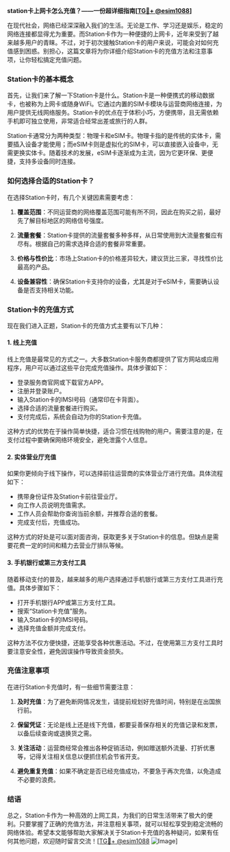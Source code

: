 **station卡上网卡怎么充值？——一份超详细指南[[TG💪+ @esim1088](https://t.me/s/esim1088)]**

在现代社会，网络已经深深融入我们的生活。无论是工作、学习还是娱乐，稳定的网络连接都显得尤为重要。而Station卡作为一种便捷的上网卡，近年来受到了越来越多用户的青睐。不过，对于初次接触Station卡的用户来说，可能会对如何充值感到困惑。别担心，这篇文章将为你详细介绍Station卡的充值方法和注意事项，让你轻松搞定充值问题。

### Station卡的基本概念

首先，让我们来了解一下Station卡是什么。Station卡是一种便携式的移动数据卡，也被称为上网卡或随身WiFi。它通过内置的SIM卡模块与运营商网络连接，为用户提供无线网络服务。Station卡的优点在于体积小巧，方便携带，且无需依赖手机即可独立使用，非常适合经常出差或旅行的人群。

Station卡通常分为两种类型：物理卡和eSIM卡。物理卡指的是传统的实体卡，需要插入设备才能使用；而eSIM卡则是虚拟化的SIM卡，可以直接嵌入设备中，无需更换实体卡。随着技术的发展，eSIM卡逐渐成为主流，因为它更环保、更便捷，支持多设备同时连接。

### 如何选择合适的Station卡？

在选择Station卡时，有几个关键因素需要考虑：

1. **覆盖范围**：不同运营商的网络覆盖范围可能有所不同，因此在购买之前，最好先了解目标地区的网络信号强度。
   
2. **流量套餐**：Station卡提供的流量套餐多种多样，从日常使用到大流量套餐应有尽有。根据自己的需求选择合适的套餐非常重要。
   
3. **价格与性价比**：市场上Station卡的价格差异较大，建议货比三家，寻找性价比最高的产品。
   
4. **设备兼容性**：确保Station卡支持你的设备，尤其是对于eSIM卡，需要确认设备是否支持相关功能。

### Station卡的充值方式

现在我们进入正题，Station卡的充值方式主要有以下几种：

#### 1. 线上充值

线上充值是最常见的方式之一。大多数Station卡服务商都提供了官方网站或应用程序，用户可以通过这些平台完成充值操作。具体步骤如下：

- 登录服务商官网或下载官方APP。
- 注册并登录账户。
- 输入Station卡的IMSI号码（通常印在卡背面）。
- 选择合适的流量套餐进行购买。
- 支付完成后，系统会自动为你的Station卡充值。

这种方式的优势在于操作简单快捷，适合习惯在线购物的用户。需要注意的是，在支付过程中要确保网络环境安全，避免泄露个人信息。

#### 2. 实体营业厅充值

如果你更倾向于线下操作，可以选择前往运营商的实体营业厅进行充值。具体流程如下：

- 携带身份证件及Station卡前往营业厅。
- 向工作人员说明充值需求。
- 工作人员会帮助你查询当前余额，并推荐合适的套餐。
- 完成支付后，充值成功。

这种方式的好处是可以面对面咨询，获取更多关于Station卡的信息。但缺点是需要花费一定的时间和精力去营业厅排队等候。

#### 3. 手机银行或第三方支付工具

随着移动支付的普及，越来越多的用户选择通过手机银行或第三方支付工具进行充值。具体步骤如下：

- 打开手机银行APP或第三方支付工具。
- 搜索“Station卡充值”服务。
- 输入Station卡的IMSI号码。
- 选择充值金额并完成支付。

这种方法不仅方便快捷，还能享受各种优惠活动。不过，在使用第三方支付工具时要注意安全性，避免因误操作导致资金损失。

### 充值注意事项

在进行Station卡充值时，有一些细节需要注意：

1. **及时充值**：为了避免断网情况发生，请提前规划好充值时间，特别是在出国旅行前。
   
2. **保留凭证**：无论是线上还是线下充值，都要妥善保存相关的充值记录和发票，以备后续查询或退换货之需。
   
3. **关注活动**：运营商经常会推出各种促销活动，例如赠送额外流量、打折优惠等，记得关注相关信息以便抓住机会节省开支。

4. **避免重复充值**：如果不确定是否已经充值成功，不要急于再次充值，以免造成不必要的浪费。

### 结语

总之，Station卡作为一种高效的上网工具，为我们的日常生活带来了极大的便利。只要掌握了正确的充值方法，并注意相关事项，就可以轻松享受到稳定流畅的网络体验。希望本文能够帮助大家解决关于Station卡充值的各种疑问，如果有任何其他问题，欢迎随时留言交流！[[TG💪+ @esim1088](https://t.me/s/esim1088) ![Image](https://i.postimg.cc/4NQfJmqS/Snipaste-2025-05-13-00-14-12.png)]